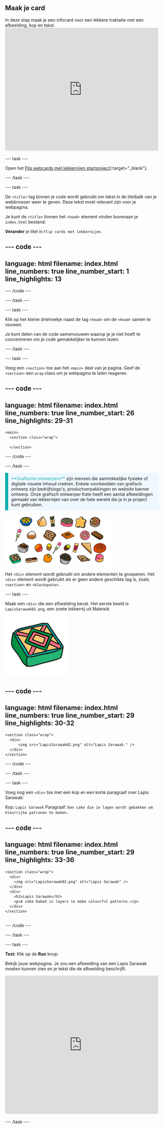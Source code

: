 ## Maak je card

<div style="display: flex; flex-wrap: wrap">
<div style="flex-basis: 200px; flex-grow: 1; margin-right: 15px;">
In deze stap maak je een infocard voor een lekkere traktatie met een afbeelding, kop en tekst.
</div>
<div>
<iframe src="https://editor.raspberrypi.org/en/embed/viewer/flip-treat-webcards-step-2" width="500" height="400" frameborder="0" marginwidth="0" marginheight="0" allowfullscreen> </iframe>
</div>
</div>

\--- task ---

Open het [Flip webcards met lekkernijen startproject](https://editor.raspberrypi.org/en/projects/flip-treat-webcards-starter){:target="_blank"}.

\--- /task ---

\--- task ---

De `<title>` tag binnen je code wordt gebruikt om tekst in de titelbalk van je webbrowser weer te geven. Deze tekst moet relevant zijn voor je webpagina.

Je kunt de `<title>` binnen het `<head>` element vinden bovenaan je `index.html` bestand.

**Verander** je titel in `Flip cards met lekkernijen`.

## --- code ---

language: html
filename: index.html
line_numbers: true
line_number_start: 1
line_highlights: 13
--------------------------------------------------------

<!DOCTYPE html>

<html lang="en">

<!-- This part is for extra information the browser needs to load the page correctly-->

<head>

  <meta charset="utf-8">

  <!-- Don't shrink the page on mobile -->

  <meta name="viewport" content="width=device-width, initial-scale=1.0">

  <!-- Appears on the web browser tab and search results -->

  <title>Flip cards met lekkernijen</title> 

\--- /code ---

\--- /task ---

\--- task ---

Klik op het kleine driehoekje naast de tag `<head>` om de `<head>` samen te vouwen.

Je kunt delen van de code samenvouwen waarop je je niet hoeft te concentreren om je code gemakkelijker te kunnen lezen.

\--- /task ---

\--- task ---

Voeg een `<section>` toe aan het `<main>` deel van je pagina. Geef de `<section>` een `wrap` class om je webpagina te laten reageren.

## --- code ---

language: html
filename: index.html
line_numbers: true
line_number_start: 26
line_highlights: 29-31
-----------------------------------------------------------

<body>

```
<main>
  <section class="wrap">
    
  </section>
```

\--- /code ---

\--- /task ---

<p style="border-left: solid; border-width:10px; border-color: #0faeb0; background-color: aliceblue; padding: 10px;">
<span style="color: #0faeb0">**Grafische ontwerpers**</span> zijn mensen die aantrekkelijke fysieke of digitale visuele inhoud creëren. Enkele voorbeelden van grafisch ontwerp zijn bedrijfslogo's, productverpakkingen en website banner ontwerp. Onze grafisch ontwerper Kate heeft een aantal afbeeldingen gemaakt van lekkernijen van over de hele wereld die je in je project kunt gebruiken. 

![Een collage van lekkernijen om in het project te gebruiken.](images/treats.png)

</p>

Het `<div>` element wordt gebruikt om andere elementen te groeperen. Het `<div>` element wordt gebruikt als er geen andere geschikte tag is, zoals `<section>` en `<blockquote>`.

\--- task ---

Maak een `<div>` die een afbeelding bevat. Het eerste beeld is `LapisSarawak02.png`, een zoete lekkernij uit Maleisië.

![Een cartoonachtige afbeelding van Lapis Sarawak, een kleurrijke, geometrische taart.](images/LapisSarawak02.png)

## --- code ---

language: html
filename: index.html
line_numbers: true
line_number_start: 29
line_highlights: 30-32
-----------------------------------------------------------

```
<section class="wrap">
  <div>
      <img src="LapisSarawak02.png" alt="Lapis Sarawak." />
  </div>
</section>
```

\--- /code ---

\--- /task ---

\--- task ---

Voeg nog een `<div>` toe met een kop en een korte paragraaf over Lapis Sarawak:

Kop: `Lapis Sarawak`
Paragraaf: `Een cake die in lagen wordt gebakken om kleurrijke patronen te maken.`

## --- code ---

language: html
filename: index.html
line_numbers: true
line_number_start: 29
line_highlights: 33-36
-----------------------------------------------------------

```
<section class="wrap">
  <div>
    <img src="LapisSarawak02.png" alt="Lapis Sarawak" />
  </div>
  <div>
    <h2>Lapis Sarawak</h2>
    <p>A cake baked in layers to make colourful patterns.</p>
  </div>
</section>
    
```

\--- /code ---

\--- /task ---

\--- task ---

**Test:** Klik op de **Run** knop.

Bekijk jouw webpagina. Je zou een afbeelding van een Lapis Sarawak moeten kunnen zien en je tekst die de afbeelding beschrijft.

<div>
<iframe src="https://editor.raspberrypi.org/en/embed/viewer/flip-treat-webcards-step-2" width="500" height="450" frameborder="0" marginwidth="0" marginheight="0" allowfullscreen> </iframe>

</div>

\--- /task ---
